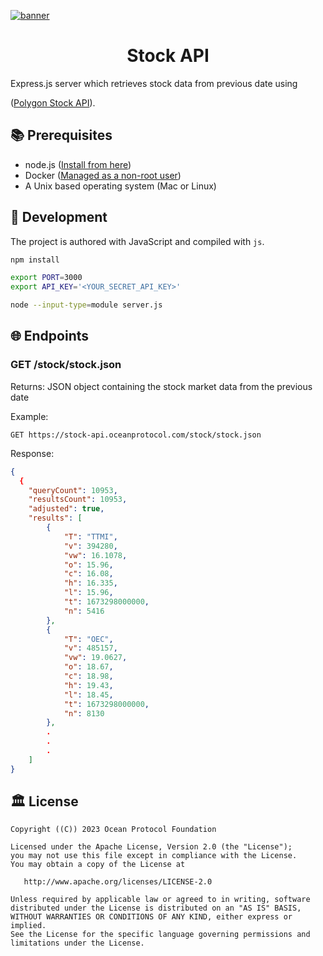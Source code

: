 [![banner](https://raw.githubusercontent.com/oceanprotocol/art/master/github/repo-banner%402x.png)](https://oceanprotocol.com)

<h1 align="center">Stock API</h1>
Express.js server which retrieves stock data from previous date using 

([Polygon Stock API](https://polygon.io/stocks?utm_term=stock%20api&utm_campaign=Stocks+-+INT&utm_source=adwords&utm_medium=ppc&hsa_acc=4299129556&hsa_cam=13075782420&hsa_grp=133850772646&hsa_ad=592165834550&hsa_src=g&hsa_tgt=aud-1929552685191:kwd-301178080709&hsa_kw=stock%20api&hsa_mt=p&hsa_net=adwords&hsa_ver=3&gad=1&gclid=CjwKCAjws9ipBhB1EiwAccEi1EuLNm8g97sENb2nbZxGFuFK5gV5B47W8_2CotF6Wxcy7HY7hgbzBhoCFu8QAvD_BwE)).

## 📚 Prerequisites

- node.js ([Install from here](https://nodejs.org/en/download/))
- Docker ([Managed as a non-root user](https://docs.docker.com/engine/install/linux-postinstall/))
- A Unix based operating system (Mac or Linux)

## 🦑 Development

The project is authored with JavaScript and compiled with `js`.

```bash
npm install

export PORT=3000
export API_KEY='<YOUR_SECRET_API_KEY>'

node --input-type=module server.js
```

## 🌐 Endpoints

### GET /stock/stock.json

Returns:
JSON object containing the stock market data from the previous date

Example:

```
GET https://stock-api.oceanprotocol.com/stock/stock.json

```

Response:

```json
{
  {
    "queryCount": 10953,
    "resultsCount": 10953,
    "adjusted": true,
    "results": [
        {
            "T": "TTMI",
            "v": 394280,
            "vw": 16.1078,
            "o": 15.96,
            "c": 16.08,
            "h": 16.335,
            "l": 15.96,
            "t": 1673298000000,
            "n": 5416
        },
        {
            "T": "OEC",
            "v": 485157,
            "vw": 19.0627,
            "o": 18.67,
            "c": 18.98,
            "h": 19.43,
            "l": 18.45,
            "t": 1673298000000,
            "n": 8130
        },
        .
        .
        .
    ]
}
```

## 🏛 License

```
Copyright ((C)) 2023 Ocean Protocol Foundation

Licensed under the Apache License, Version 2.0 (the "License");
you may not use this file except in compliance with the License.
You may obtain a copy of the License at

   http://www.apache.org/licenses/LICENSE-2.0

Unless required by applicable law or agreed to in writing, software
distributed under the License is distributed on an "AS IS" BASIS,
WITHOUT WARRANTIES OR CONDITIONS OF ANY KIND, either express or implied.
See the License for the specific language governing permissions and
limitations under the License.
```
